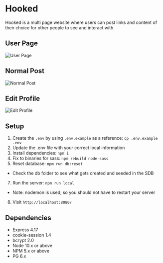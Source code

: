 # Hooked

Hooked is a multi page website where users can post links and content of their choice for other people to see and interact with.

## User Page

![User Page](https://github.com/smalboeuf/hooked/blob/master/docs/UserPage.png)

## Normal Post

![Normal Post](https://github.com/smalboeuf/hooked/blob/master/docs/NormalPost.png)

## Edit Profile 

![Edit Profile](https://github.com/smalboeuf/hooked/blob/master/docs/EditProfile.png)

## Setup

1. Create the `.env` by using `.env.example` as a reference: `cp .env.example .env`
2. Update the .env file with your correct local information 
3. Install dependencies: `npm i`
4. Fix to binaries for sass: `npm rebuild node-sass`
5. Reset database: `npm run db:reset`
  - Check the db folder to see what gets created and seeded in the SDB
7. Run the server: `npm run local`
  - Note: nodemon is used, so you should not have to restart your server
8. Visit `http://localhost:8080/`



## Dependencies

- Express 4.17
- cookie-session 1.4
- bcrypt 2.0
- Node 10.x or above
- NPM 5.x or above
- PG 6.x
